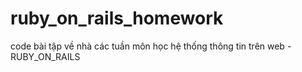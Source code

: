 # ruby_on_rails_homework
code bài tập về nhà các tuần môn học hệ thống thông tin trên web - RUBY_ON_RAILS
